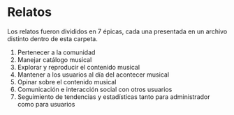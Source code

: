 # Relatos

Los relatos fueron divididos en 7 épicas, cada una presentada en un archivo distinto dentro de esta carpeta.
1. Pertenecer a la comunidad
2. Manejar catálogo musical
3. Explorar y reproducir el contenido musical
4. Mantener a los usuarios al día del acontecer musical
5. Opinar sobre el contenido musical
6. Comunicación e interacción social con otros usuarios
7. Seguimiento de tendencias y estadísticas tanto para administrador como para usuarios
